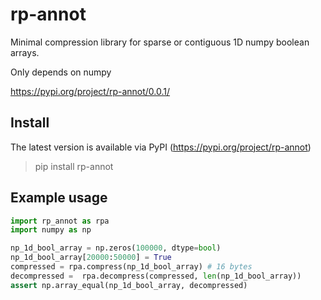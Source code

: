 # rp-annot
Minimal compression library for sparse or contiguous 1D numpy boolean arrays.

Only depends on numpy

https://pypi.org/project/rp-annot/0.0.1/

## Install 
The latest version is available via PyPI (https://pypi.org/project/rp-annot) 
 
> pip install rp-annot

## Example usage
```python
import rp_annot as rpa
import numpy as np

np_1d_bool_array = np.zeros(100000, dtype=bool)
np_1d_bool_array[20000:50000] = True
compressed = rpa.compress(np_1d_bool_array) # 16 bytes
decompressed =  rpa.decompress(compressed, len(np_1d_bool_array))
assert np.array_equal(np_1d_bool_array, decompressed)
```
